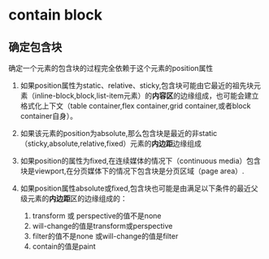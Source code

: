 # contain block

## 确定包含块

确定一个元素的包含块的过程完全依赖于这个元素的position属性

1. 如果position属性为static、relative、sticky,包含块可能由它最近的祖先块元素（inline-block,block,list-item元素）的**内容区**的边缘组成，也可能会建立格式化上下文（table container,flex container,grid container,或者block container自身）。

2. 如果该元素的position为absolute,那么包含块是最近的非static（sticky,absolute,relative,fixed）元素的**内边距**边缘组成

3. 如果position的属性为fixed,在连续媒体的情况下（continuous media）包含块是viewport,在分页媒体下的情况下包含块是分页区域（page area）.

4. 如果position属性absolute或fixed,包含块也可能是由满足以下条件的最近父级元素的**内边距**区的边缘组成的：
  
    1. transform 或 perspective的值不是none
    2. will-change的值是transform或perspective
    3. filter的值不是none 或will-change的值是filter
    4. contain的值是paint
